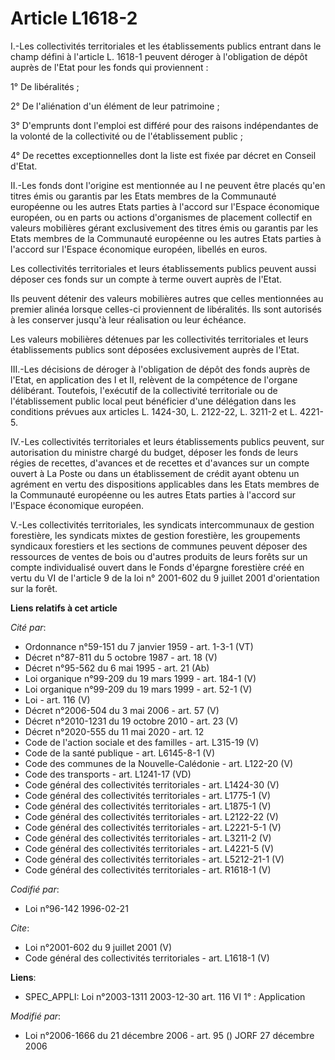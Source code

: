 # Article L1618-2

I.-Les collectivités territoriales et les établissements publics entrant dans le champ défini à l'article L. 1618-1 peuvent
déroger à l'obligation de dépôt auprès de l'Etat pour les fonds qui proviennent : 

1° De libéralités ; 

2° De l'aliénation d'un élément de leur patrimoine ; 

3° D'emprunts dont l'emploi est différé pour des raisons indépendantes de la volonté de la collectivité ou de l'établissement
public ; 

4° De recettes exceptionnelles dont la liste est fixée par décret en Conseil d'Etat. 

II.-Les fonds dont l'origine est mentionnée au I ne peuvent être placés qu'en titres émis ou garantis par les Etats membres
de la Communauté européenne ou les autres Etats parties à l'accord sur l'Espace économique européen, ou en parts ou actions
d'organismes de placement collectif en valeurs mobilières gérant exclusivement des titres émis ou garantis par les Etats
membres de la Communauté européenne ou les autres Etats parties à l'accord sur l'Espace économique européen, libellés en
euros. 

Les collectivités territoriales et leurs établissements publics peuvent aussi déposer ces fonds sur un compte à terme ouvert
auprès de l'Etat. 

Ils peuvent détenir des valeurs mobilières autres que celles mentionnées au premier alinéa lorsque celles-ci proviennent de
libéralités. Ils sont autorisés à les conserver jusqu'à leur réalisation ou leur échéance. 

Les valeurs mobilières détenues par les collectivités territoriales et leurs établissements publics sont déposées
exclusivement auprès de l'Etat. 

III.-Les décisions de déroger à l'obligation de dépôt des fonds auprès de l'Etat, en application des I et II, relèvent de la
compétence de l'organe délibérant. Toutefois, l'exécutif de la collectivité territoriale ou de l'établissement public local
peut bénéficier d'une délégation dans les conditions prévues aux articles L. 1424-30, L. 2122-22, L. 3211-2 et L. 4221-5. 

IV.-Les collectivités territoriales et leurs établissements publics peuvent, sur autorisation du ministre chargé du budget,
déposer les fonds de leurs régies de recettes, d'avances et de recettes et d'avances sur un compte ouvert à La Poste ou dans
un établissement de crédit ayant obtenu un agrément en vertu des dispositions applicables dans les Etats membres de la
Communauté européenne ou les autres Etats parties à l'accord sur l'Espace économique européen.

V.-Les collectivités territoriales, les syndicats intercommunaux de gestion forestière, les syndicats mixtes de gestion
forestière, les groupements syndicaux forestiers et les sections de communes peuvent déposer des ressources de ventes de bois
ou d'autres produits de leurs forêts sur un compte individualisé ouvert dans le Fonds d'épargne forestière créé en vertu du
VI de l'article 9 de la loi n° 2001-602 du 9 juillet 2001 d'orientation sur la forêt.

**Liens relatifs à cet article**

_Cité par_:

  - Ordonnance n°59-151 du 7 janvier 1959 - art. 1-3-1 (VT)
  - Décret n°87-811 du 5 octobre 1987 - art. 18 (V)
  - Décret n°95-562 du 6 mai 1995 - art. 21 (Ab)
  - Loi organique n°99-209 du 19 mars 1999 - art. 184-1 (V)
  - Loi organique n°99-209 du 19 mars 1999 - art. 52-1 (V)
  - Loi - art. 116 (V)
  - Décret n°2006-504 du 3 mai 2006 - art. 57 (V)
  - Décret n°2010-1231 du 19 octobre 2010 - art. 23 (V)
  - Décret n°2020-555 du 11 mai 2020 - art. 12
  - Code de l'action sociale et des familles - art. L315-19 (V)
  - Code de la santé publique - art. L6145-8-1 (V)
  - Code des communes de la Nouvelle-Calédonie - art. L122-20 (V)
  - Code des transports - art. L1241-17 (VD)
  - Code général des collectivités territoriales - art. L1424-30 (V)
  - Code général des collectivités territoriales - art. L1775-1 (V)
  - Code général des collectivités territoriales - art. L1875-1 (V)
  - Code général des collectivités territoriales - art. L2122-22 (V)
  - Code général des collectivités territoriales - art. L2221-5-1 (V)
  - Code général des collectivités territoriales - art. L3211-2 (V)
  - Code général des collectivités territoriales - art. L4221-5 (V)
  - Code général des collectivités territoriales - art. L5212-21-1 (V)
  - Code général des collectivités territoriales - art. R1618-1 (V)

_Codifié par_:

  - Loi n°96-142 1996-02-21

_Cite_:

  - Loi n°2001-602 du 9 juillet 2001 (V)
  - Code général des collectivités territoriales - art. L1618-1 (V)

**Liens**:

  - SPEC_APPLI: Loi n°2003-1311 2003-12-30 art. 116 VI 1° : Application

_Modifié par_:

  - Loi n°2006-1666 du 21 décembre 2006 - art. 95 () JORF 27 décembre 2006
